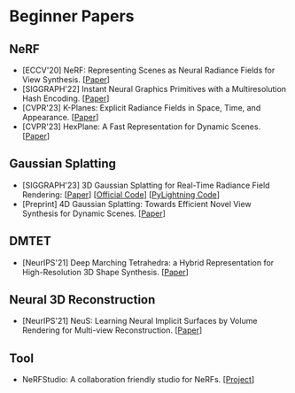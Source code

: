# Beginner Papers
## NeRF
- [ECCV'20] NeRF: Representing Scenes as Neural Radiance Fields for View Synthesis. \[[Paper](http://arxiv.org/abs/2003.08934)\]
- [SIGGRAPH'22] Instant Neural Graphics Primitives with a Multiresolution Hash Encoding. \[[Paper](http://arxiv.org/abs/2201.05989)\]
- [CVPR'23] K-Planes: Explicit Radiance Fields in Space, Time, and Appearance. \[[Paper](http://arxiv.org/abs/2301.10241)\]
- [CVPR'23] HexPlane: A Fast Representation for Dynamic Scenes. \[[Paper](http://arxiv.org/abs/2301.09632)\]

## Gaussian Splatting
- [SIGGRAPH'23] 3D Gaussian Splatting for Real-Time Radiance Field Rendering: \[[Paper](https://arxiv.org/abs/2308.04079)\] \[[Official Code](https://github.com/graphdeco-inria/gaussian-splatting)\] \[[PyLightning Code](https://github.com/yzslab/gaussian-splatting-lightning)\]
- [Preprint] 4D Gaussian Splatting: Towards Efficient Novel View Synthesis for Dynamic Scenes. \[[Paper](https://arxiv.org/abs/2402.03307)\]

## DMTET
- [NeurIPS'21] Deep Marching Tetrahedra: a Hybrid Representation for High-Resolution 3D Shape Synthesis. \[[Paper](https://arxiv.org/abs/2111.04276)\]

## Neural 3D Reconstruction
- [NeurIPS'21] NeuS: Learning Neural Implicit Surfaces by Volume Rendering for Multi-view Reconstruction. \[[Paper](http://arxiv.org/abs/2106.10689)\]

## Tool
- NeRFStudio: A collaboration friendly studio for NeRFs. \[[Project](https://github.com/nerfstudio-project/nerfstudio/)\]